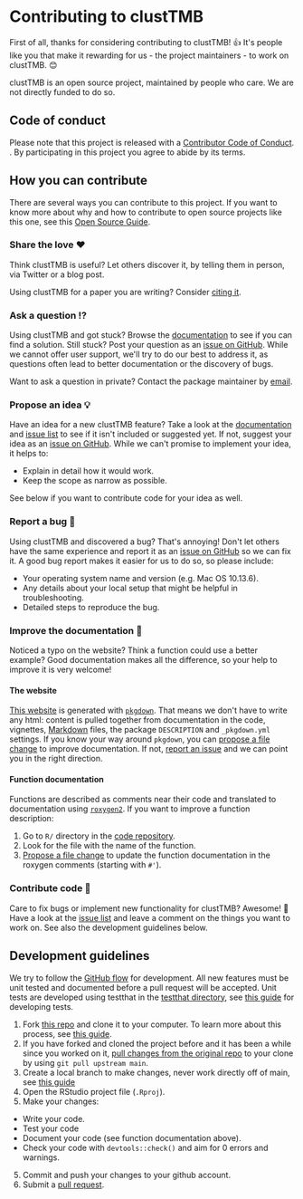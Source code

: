 # Contributing to clustTMB

<!-- This CONTRIBUTING.md is adapted from https://gist.github.com/peterdesmet/e90a1b0dc17af6c12daf6e8b2f044e7c -->
  
  First of all, thanks for considering contributing to clustTMB! 👍 It's people like you that make it rewarding for us - the project maintainers - to work on clustTMB. 😊

clustTMB is an open source project, maintained by people who care. We are not directly funded to do so.

[repo]: https://github.com/Andrea-Havron/clustTMB
[tests]: https://github.com/Andrea-Havron/clustTMB/tree/main/tests/testthat
[issues]: https://github.com/Andrea-Havron/clustTMB/issues
[new_issue]: https://github.com/Andrea-Havron/clustTMB/issues/new
[website]: https://Andrea-Havron.github.io/clustTMB
[citation]: https://Andrea-Havron.github.io/clustTMB/authors.html
[email]: mailto:andrea.havron@noaa.gov

## Code of conduct

Please note that this project is released with a [Contributor Code of Conduct](https://ropensci.org/code-of-conduct/). . By participating in this project you agree to abide by its terms.

## How you can contribute

There are several ways you can contribute to this project. If you want to know more about why and how to contribute to open source projects like this one, see this [Open Source Guide](https://opensource.guide/how-to-contribute/).

### Share the love ❤️

Think clustTMB is useful? Let others discover it, by telling them in person, via Twitter or a blog post.

Using clustTMB for a paper you are writing? Consider [citing it][citation].

### Ask a question ⁉️

Using clustTMB and got stuck? Browse the [documentation][website] to see if you can find a solution. Still stuck? Post your question as an [issue on GitHub][new_issue]. While we cannot offer user support, we'll try to do our best to address it, as questions often lead to better documentation or the discovery of bugs.

Want to ask a question in private? Contact the package maintainer by [email][email].

### Propose an idea 💡

Have an idea for a new clustTMB feature? Take a look at the [documentation][website] and [issue list][issues] to see if it isn't included or suggested yet. If not, suggest your idea as an [issue on GitHub][new_issue]. While we can't promise to implement your idea, it helps to:
  
  * Explain in detail how it would work.
  * Keep the scope as narrow as possible.

See below if you want to contribute code for your idea as well.

### Report a bug 🐛

Using clustTMB and discovered a bug? That's annoying! Don't let others have the same experience and report it as an [issue on GitHub][new_issue] so we can fix it. A good bug report makes it easier for us to do so, so please include:
  
  * Your operating system name and version (e.g. Mac OS 10.13.6).
  * Any details about your local setup that might be helpful in troubleshooting.
  * Detailed steps to reproduce the bug.

### Improve the documentation 📖

Noticed a typo on the website? Think a function could use a better example? Good documentation makes all the difference, so your help to improve it is very welcome!
  
  #### The website
  
  [This website][website] is generated with [`pkgdown`](http://pkgdown.r-lib.org/). That means we don't have to write any html: content is pulled together from documentation in the code, vignettes, [Markdown](https://guides.github.com/features/mastering-markdown/) files, the package `DESCRIPTION` and `_pkgdown.yml` settings. If you know your way around `pkgdown`, you can [propose a file change](https://help.github.com/articles/editing-files-in-another-user-s-repository/) to improve documentation. If not, [report an issue][new_issue] and we can point you in the right direction.

#### Function documentation

Functions are described as comments near their code and translated to documentation using [`roxygen2`](https://klutometis.github.io/roxygen/). If you want to improve a function description:

1. Go to `R/` directory in the [code repository][repo].
2. Look for the file with the name of the function.
3. [Propose a file change](https://help.github.com/articles/editing-files-in-another-user-s-repository/) to update the function documentation in the roxygen comments (starting with `#'`).

### Contribute code 📝

Care to fix bugs or implement new functionality for clustTMB? Awesome! 👏 Have a look at the [issue list][issues] and leave a comment on the things you want to work on. See also the development guidelines below.

## Development guidelines

We try to follow the [GitHub flow](https://guides.github.com/introduction/flow/) for development. All new features must be unit tested and documented before a pull request will be accepted. Unit tests are developed using testthat in the [testthat directory][tests], see [this guide](https://testthat.r-lib.org/) for developing tests.

1. Fork [this repo][repo] and clone it to your computer. To learn more about this process, see [this guide](https://guides.github.com/activities/forking/).
2. If you have forked and cloned the project before and it has been a while since you worked on it, [pull changes from the original repo](https://help.github.com/articles/merging-an-upstream-repository-into-your-fork/) to your clone by using `git pull upstream main`.
3. Create a local branch to make changes, never work directly off of main, see [this guide](https://git-scm.com/book/en/v2/Git-Branching-Basic-Branching-and-Merging)
4. Open the RStudio project file (`.Rproj`).
4. Make your changes:
  * Write your code.
* Test your code 
* Document your code (see function documentation above).
* Check your code with `devtools::check()` and aim for 0 errors and warnings.
5. Commit and push your changes to your github account.
6. Submit a [pull request](https://guides.github.com/activities/forking/#making-a-pull-request).
